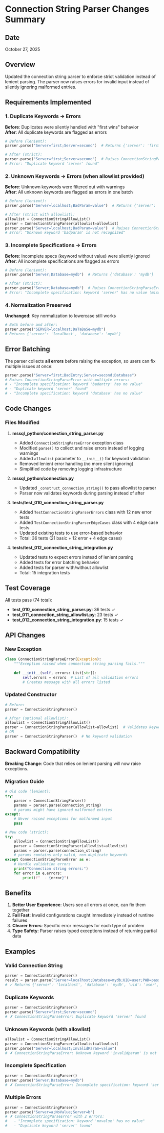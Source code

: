 # Connection String Parser Changes Summary

## Date
October 27, 2025

## Overview
Updated the connection string parser to enforce strict validation instead of lenient parsing. The parser now raises errors for invalid input instead of silently ignoring malformed entries.

## Requirements Implemented

### 1. Duplicate Keywords → Errors
**Before**: Duplicates were silently handled with "first wins" behavior  
**After**: All duplicate keywords are flagged as errors

```python
# Before (lenient):
parser.parse("Server=first;Server=second")  # Returns {'server': 'first'}

# After (strict):
parser.parse("Server=first;Server=second")  # Raises ConnectionStringParseError
# Error: "Duplicate keyword 'server' found"
```

### 2. Unknown Keywords → Errors (when allowlist provided)
**Before**: Unknown keywords were filtered out with warnings  
**After**: All unknown keywords are flagged as errors in one batch

```python
# Before (lenient):
parser.parse("Server=localhost;BadParam=value")  # Returns {'server': 'localhost'}

# After (strict with allowlist):
allowlist = ConnectionStringAllowList()
parser = ConnectionStringParser(allowlist=allowlist)
parser.parse("Server=localhost;BadParam=value")  # Raises ConnectionStringParseError
# Error: "Unknown keyword 'badparam' is not recognized"
```

### 3. Incomplete Specifications → Errors
**Before**: Incomplete specs (keyword without value) were silently ignored  
**After**: All incomplete specifications are flagged as errors

```python
# Before (lenient):
parser.parse("Server;Database=mydb")  # Returns {'database': 'mydb'}

# After (strict):
parser.parse("Server;Database=mydb")  # Raises ConnectionStringParseError
# Error: "Incomplete specification: keyword 'server' has no value (missing '=')"
```

### 4. Normalization Preserved
**Unchanged**: Key normalization to lowercase still works

```python
# Both before and after:
parser.parse("SERVER=localhost;DaTaBaSe=mydb")
# Returns {'server': 'localhost', 'database': 'mydb'}
```

## Error Batching

The parser collects **all errors** before raising the exception, so users can fix multiple issues at once:

```python
parser.parse("Server=first;BadEntry;Server=second;Database")
# Raises ConnectionStringParseError with multiple errors:
# - "Incomplete specification: keyword 'badentry' has no value"
# - "Duplicate keyword 'server' found"
# - "Incomplete specification: keyword 'database' has no value"
```

## Code Changes

### Files Modified

1. **mssql_python/connection_string_parser.py**
   - Added `ConnectionStringParseError` exception class
   - Modified `parse()` to collect and raise errors instead of logging warnings
   - Added `allowlist` parameter to `__init__()` for keyword validation
   - Removed lenient error handling (no more silent ignoring)
   - Simplified code by removing logging infrastructure

2. **mssql_python/connection.py**
   - Updated `_construct_connection_string()` to pass allowlist to parser
   - Parser now validates keywords during parsing instead of after

3. **tests/test_010_connection_string_parser.py**
   - Added `TestConnectionStringParserErrors` class with 12 new error tests
   - Added `TestConnectionStringParserEdgeCases` class with 4 edge case tests
   - Updated existing tests to use error-based behavior
   - Total: 36 tests (21 basic + 12 error + 4 edge cases)

4. **tests/test_012_connection_string_integration.py**
   - Updated tests to expect errors instead of lenient parsing
   - Added tests for error batching behavior
   - Added tests for parser with/without allowlist
   - Total: 15 integration tests

## Test Coverage

All tests pass (74 total):
- **test_010_connection_string_parser.py**: 36 tests ✓
- **test_011_connection_string_allowlist.py**: 23 tests ✓
- **test_012_connection_string_integration.py**: 15 tests ✓

## API Changes

### New Exception

```python
class ConnectionStringParseError(Exception):
    """Exception raised when connection string parsing fails."""
    
    def __init__(self, errors: List[str]):
        self.errors = errors  # List of all validation errors
        # Creates message with all errors listed
```

### Updated Constructor

```python
# Before:
parser = ConnectionStringParser()

# After (optional allowlist):
allowlist = ConnectionStringAllowList()
parser = ConnectionStringParser(allowlist=allowlist)  # Validates keywords
# OR
parser = ConnectionStringParser()  # No keyword validation
```

## Backward Compatibility

**Breaking Change**: Code that relies on lenient parsing will now raise exceptions.

### Migration Guide

```python
# Old code (lenient):
try:
    parser = ConnectionStringParser()
    params = parser.parse(connection_string)
    # params might have ignored malformed entries
except:
    # Never raised exceptions for malformed input
    pass

# New code (strict):
try:
    allowlist = ConnectionStringAllowList()
    parser = ConnectionStringParser(allowlist=allowlist)
    params = parser.parse(connection_string)
    # params contains only valid, non-duplicate keywords
except ConnectionStringParseError as e:
    # Handle validation errors
    print("Connection string errors:")
    for error in e.errors:
        print(f"  - {error}")
```

## Benefits

1. **Better User Experience**: Users see all errors at once, can fix them together
2. **Fail Fast**: Invalid configurations caught immediately instead of runtime failures
3. **Clearer Errors**: Specific error messages for each type of problem
4. **Type Safety**: Parser raises typed exceptions instead of returning partial data

## Examples

### Valid Connection String
```python
parser = ConnectionStringParser()
result = parser.parse("Server=localhost;Database=mydb;UID=user;PWD=pass")
# ✓ Returns {'server': 'localhost', 'database': 'mydb', 'uid': 'user', 'pwd': 'pass'}
```

### Duplicate Keywords
```python
parser = ConnectionStringParser()
parser.parse("Server=first;Server=second")
# ✗ ConnectionStringParseError: Duplicate keyword 'server' found
```

### Unknown Keywords (with allowlist)
```python
allowlist = ConnectionStringAllowList()
parser = ConnectionStringParser(allowlist=allowlist)
parser.parse("Server=localhost;InvalidParam=value")
# ✗ ConnectionStringParseError: Unknown keyword 'invalidparam' is not recognized
```

### Incomplete Specification
```python
parser = ConnectionStringParser()
parser.parse("Server;Database=mydb")
# ✗ ConnectionStringParseError: Incomplete specification: keyword 'server' has no value
```

### Multiple Errors
```python
parser = ConnectionStringParser()
parser.parse("Server=a;NoValue;Server=b")
# ✗ ConnectionStringParseError with 2 errors:
#   - "Incomplete specification: keyword 'novalue' has no value"
#   - "Duplicate keyword 'server' found"
```
